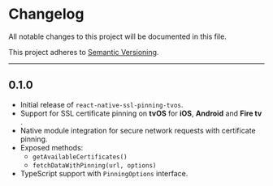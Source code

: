 # Changelog

All notable changes to this project will be documented in this file.

This project adheres to [Semantic Versioning](https://semver.org/).

---

## 0.1.0

- Initial release of `react-native-ssl-pinning-tvos`.
- Support for SSL certificate pinning on **tvOS** for **iOS**, **Android** and **Fire tv** .
- Native module integration for secure network requests with certificate pinning.
- Exposed methods:
  - `getAvailableCertificates()`
  - `fetchDataWithPinning(url, options)`
- TypeScript support with `PinningOptions` interface.

